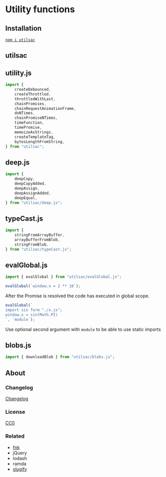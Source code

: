 # Utility functions

## Installation

[`npm i utilsac`](https://www.npmjs.com/package/utilsac)

## utilsac

## utility.js

```js
import {
    createDebounced,
    createThrottled,
    throttledWithLast,
    chainPromises,
    chainRequestAnimationFrame,
    doNTimes,
    chainPromiseNTimes,
    timeFunction,
    timePromise,
    memoizeAsStrings,
    createTemplateTag,
    bytesLengthFromString,
} from "utilsac";
```

## deep.js

```js
import {
    deepCopy,
    deepCopyAdded,
    deepAssign,
    deepAssignAdded,
    deepEqual,
} from "utilsac/deep.js";
```


## typeCast.js

```js
import {
    stringFromArrayBuffer,
    arrayBufferFromBlob,
    stringFromBlob,
} from "utilsac/typeCast.js";
```


## evalGlobal.js

```js
import { evalGlobal } from "utilsac/evalGlobal.js";
```

```js
evalGlobal(`window.x = 2 ** 10`);
```

After the Promise is resolved the code has executed in global scope.


```js
evalGlobal(`
import sin form "./x.js";
window.x = sin(Math.PI)
`, `module`);
```

Use optional second argument with `module` to be able to use static imports

## blobs.js

```js
import { downloadBlob } from "utilsac/blobs.js";
```

## About

### Changelog

[Changelog](./changelog.md)


### License

[CC0](./license.txt)

### Related

 * [fnk](https://github.com/seanohue/fnk)
 * jQuery
 * lodash
 * ramda
 * [slugify](https://github.com/sindresorhus/slugify)
